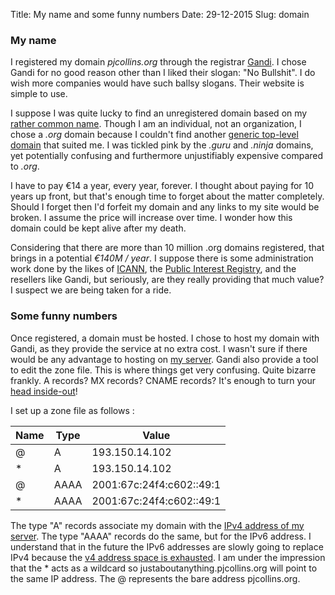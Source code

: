 Title: My name and some funny numbers
Date: 29-12-2015
Slug: domain

### My name

I registered my domain *pjcollins.org* through the registrar [Gandi](http://www.gandi.net).  I chose Gandi for no good reason other than I liked their slogan: "No Bullshit".  I do wish more companies would have such ballsy slogans.  Their website is simple to use.  

I suppose I was quite lucky to find an unregistered domain based on my [rather common name](https://www.google.com/search?q=patrick+john+collins).  Though I am an individual, not an organization, I chose a *.org* domain because I couldn't find another [generic top-level domain](https://en.wikipedia.org/wiki/Generic_top-level_domain) that suited me.  I was tickled pink by the *.guru* and *.ninja* domains, yet potentially confusing and furthermore unjustifiably expensive compared to *.org*.

I have to pay €14 a year, every year, forever.  I thought about paying for 10 years up front, but that's enough time to forget about the matter completely.  Should I forget then I'd forfeit my domain and any links to my site would be broken.  I assume the price will increase over time.  I wonder how this domain could be kept alive after my death.

Considering that there are more than 10 million .org domains registered, that brings in a potential *€140M / year*.  I suppose there is some administration work done by the likes of [ICANN](https://www.icann.org), the [Public Interest Registry](http://pir.org), and the resellers like Gandi, but seriously, are they really providing that much value?  I suspect we are being taken for a ride.

### Some funny numbers

Once registered, a domain must be hosted.  I chose to host my domain with Gandi, as they provide the service at no extra cost.  I wasn't sure if there would be any advantage to hosting on [my server](/server/).  Gandi also provide a tool to edit the zone file.  This is where things get very confusing.  Quite bizarre frankly.  A records?  MX records?  CNAME records?  It's enough to turn your [head inside-out](http://tools.ietf.org/html/rfc882)!

I set up a zone file as follows :

Name|Type|Value
---|---|---
@|A|193.150.14.102
*|A|193.150.14.102
@|AAAA|2001:67c:24f4:c602::49:1
*|AAAA|2001:67c:24f4:c602::49:1

The type "A" records associate my domain with the [IPv4 address of my server](/server-hosting/#some-funny-numbers).  The type "AAAA" records do the same, but for the IPv6 address.  I understand that in the future the IPv6 addresses are slowly going to replace IPv4 because the [v4 address space is exhausted](https://en.wikipedia.org/wiki/IPv4_address_exhaustion).  I am under the impression that the * acts as a wildcard so justaboutanything.pjcollins.org will point to the same IP address.  The @ represents the bare address pjcollins.org.